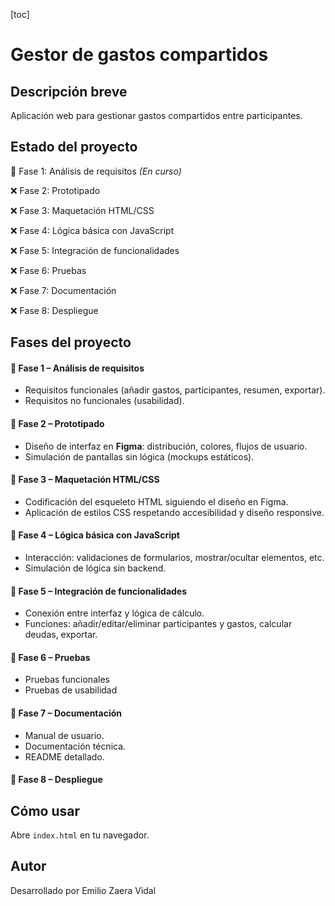 [toc]

# Gestor de gastos compartidos

## Descripción breve

Aplicación web para gestionar gastos compartidos entre participantes.



## Estado del proyecto

🚧 Fase 1: Análisis de requisitos *(En curso)* 

❌ Fase 2: Prototipado

❌ Fase 3: Maquetación HTML/CSS

❌ Fase 4: Lógica básica con JavaScript

❌ Fase 5: Integración de funcionalidades

❌ Fase 6: Pruebas

❌ Fase 7: Documentación

❌ Fase 8: Despliegue





## Fases del proyecto

#### 🔹 Fase 1 – Análisis de requisitos

- Requisitos funcionales (añadir gastos, participantes, resumen, exportar).
- Requisitos no funcionales (usabilidad).

#### 🔹 Fase 2 – Prototipado

- Diseño de interfaz en **Figma**: distribución, colores, flujos de usuario.
- Simulación de pantallas sin lógica (mockups estáticos).

#### 🔹 Fase 3 – Maquetación HTML/CSS

- Codificación del esqueleto HTML siguiendo el diseño en Figma.
- Aplicación de estilos CSS respetando accesibilidad y diseño responsive.

#### 🔹 Fase 4 – Lógica básica con JavaScript

- Interacción: validaciones de formularios, mostrar/ocultar elementos, etc.
- Simulación de lógica sin backend.

#### 🔹 Fase 5 – Integración de funcionalidades

- Conexión entre interfaz y lógica de cálculo.
- Funciones: añadir/editar/eliminar participantes y gastos, calcular deudas, exportar.

#### 🔹 Fase 6 – Pruebas

- Pruebas funcionales
- Pruebas de usabilidad

#### 🔹 Fase 7 – Documentación

- Manual de usuario.
- Documentación técnica.
- README detallado.

#### 🔹 Fase 8 – Despliegue



## Cómo usar

Abre `index.html` en tu navegador.

## Autor

Desarrollado por Emilio Zaera Vidal



